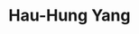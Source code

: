 ---
title: Hau-Hung Yang

superuser: false

user_groups: ["Graduate Students"]

weight: 34

role: MSc student, Psychology

organizations:
- name: National Taiwan University
  url: https://psy.ntu.edu.tw/

# bio: "My research interests include ...."

interests:
- "Drift Diffusion Model"
- "Adaptive Method"

social:
- icon: envelope
  icon_pack: fas
  link: 'mailto:r09227103@ntu.edu.tw'
- icon: cv
  icon_pack: ai
  link: "uploads/HauHungYang_CV.pdf"

email: "r09227103@ntu.edu.tw"
highlight_name: true
---